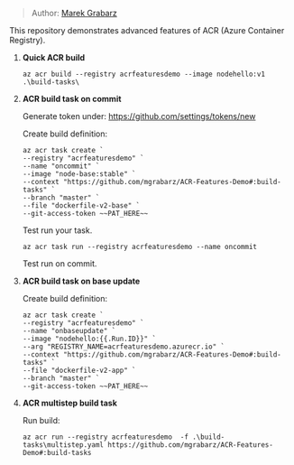 > Author: [Marek Grabarz](https://linkedin.com/in/grabarz)

This repository demonstrates advanced features of ACR (Azure Container Registry).

1. **Quick ACR build**

   ``
   az acr build --registry acrfeaturesdemo --image nodehello:v1 .\build-tasks\
   ``
2. **ACR build task on commit**

    Generate token under: https://github.com/settings/tokens/new

    Create build definition:

    ```
    az acr task create `
    --registry "acrfeaturesdemo" `
    --name "oncommit" `
    --image "node-base:stable" `
    --context "https://github.com/mgrabarz/ACR-Features-Demo#:build-tasks" `
    --branch "master" `
    --file "dockerfile-v2-base" `
    --git-access-token ~~PAT_HERE~~
    ```

    Test run your task.

    ```
    az acr task run --registry acrfeaturesdemo --name oncommit
    ```
    Test run on commit.

3. **ACR build task on base update**

    Create build definition:

    ```
    az acr task create `
    --registry "acrfeaturesdemo" `
    --name "onbaseupdate" `
    --image "nodehello:{{.Run.ID}}" `
    --arg "REGISTRY_NAME=acrfeaturesdemo.azurecr.io" `
    --context "https://github.com/mgrabarz/ACR-Features-Demo#:build-tasks" `
    --file "dockerfile-v2-app" `
    --branch "master" `
    --git-access-token ~~PAT_HERE~~
    ```

4. **ACR multistep build task**

    Run build:

    ```
    az acr run --registry acrfeaturesdemo  -f .\build-tasks\multistep.yaml https://github.com/mgrabarz/ACR-Features-Demo#:build-tasks
    ```